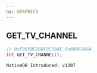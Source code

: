 ```yaml
---
ns: GRAPHICS
---
```

## GET_TV_CHANNEL

```c
// 0xF90FBFD68F3C59AE 0x6B96145A
int GET_TV_CHANNEL();
```

```
NativeDB Introduced: v1207
```

